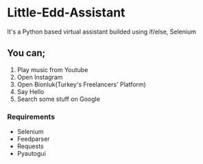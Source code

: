 # Little-Edd-Assistant
It's a Python based virtual assistant builded using if/else, Selenium

## You can;
1. Play music from Youtube
2. Open Instagram
3. Open Bionluk(Turkey's Freelancers' Platform)
4. Say Hello
5. Search some stuff on Google

### Requirements
- Selenium
- Feedparser
- Requests
- Pyautogui
